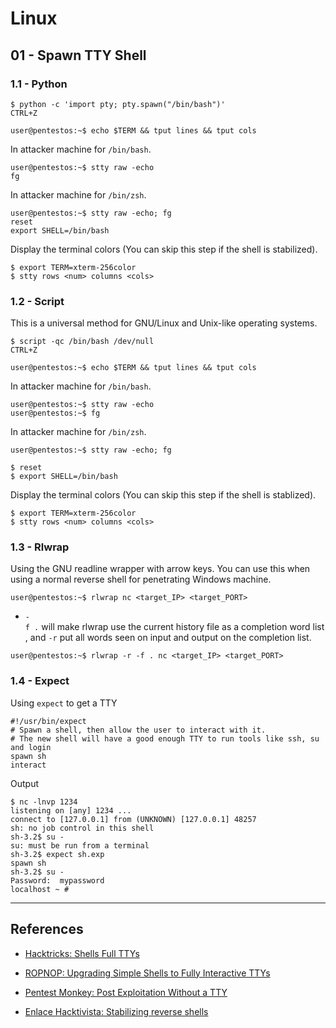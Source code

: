 # Linux

## 01 - Spawn TTY Shell

### 1.1 - Python

```
$ python -c 'import pty; pty.spawn("/bin/bash")'
CTRL+Z

user@pentestos:~$ echo $TERM && tput lines && tput cols
```

In attacker machine for `/bin/bash`.

```
user@pentestos:~$ stty raw -echo
fg
```

In attacker machine for `/bin/zsh`.

```
user@pentestos:~$ stty raw -echo; fg
reset
export SHELL=/bin/bash
```

Display the terminal colors (You can skip this step if the shell is stabilized).

```
$ export TERM=xterm-256color
$ stty rows <num> columns <cols>
```

### 1.2 - Script

This is a universal method for GNU/Linux and Unix-like operating systems.

```
$ script -qc /bin/bash /dev/null
CTRL+Z

user@pentestos:~$ echo $TERM && tput lines && tput cols
```

In attacker machine for `/bin/bash`.

```
user@pentestos:~$ stty raw -echo
user@pentestos:~$ fg
```

In attacker machine for `/bin/zsh`.

```
user@pentestos:~$ stty raw -echo; fg

$ reset
$ export SHELL=/bin/bash
```

Display the terminal colors (You can skip this step if the shell is stablized).

```
$ export TERM=xterm-256color
$ stty rows <num> columns <cols>
```

### 1.3 - Rlwrap

Using the GNU readline wrapper with arrow keys. You can use this when using a normal reverse shell for penetrating Windows machine.

```
user@pentestos:~$ rlwrap nc <target_IP> <target_PORT>
```

- `-f .` will make rlwrap use the current history file as a completion word list, and `-r` put all words seen on input and output on the completion list.

```
user@pentestos:~$ rlwrap -r -f . nc <target_IP> <target_PORT>
```

### 1.4 - Expect

Using `expect` to get a TTY

```
#!/usr/bin/expect
# Spawn a shell, then allow the user to interact with it.
# The new shell will have a good enough TTY to run tools like ssh, su and login
spawn sh
interact
```

Output

```
$ nc -lnvp 1234
listening on [any] 1234 ...
connect to [127.0.0.1] from (UNKNOWN) [127.0.0.1] 48257
sh: no job control in this shell
sh-3.2$ su -
su: must be run from a terminal
sh-3.2$ expect sh.exp
spawn sh
sh-3.2$ su -
Password:  mypassword
localhost ~ #
```

---
## References

- [Hacktricks: Shells Full TTYs](https://book.hacktricks.xyz/shells/shells/full-ttys)

- [ROPNOP: Upgrading Simple Shells to Fully Interactive TTYs](https://blog.ropnop.com/upgrading-simple-shells-to-fully-interactive-ttys/)

- [Pentest Monkey: Post Exploitation Without a TTY](https://pentestmonkey.net/blog/post-exploitation-without-a-tty)

- [Enlace Hacktivista: Stabilizing reverse shells](https://enlacehacktivista.org/index.php?title=Stabilizing_reverse_shells)